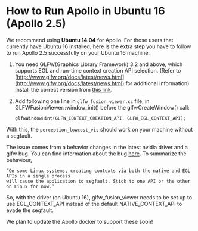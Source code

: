 # How to Run Apollo in Ubuntu 16 (Apollo 2.5)

We recommend using **Ubuntu 14.04** for Apollo. For those users that currently have Ubuntu 16 installed, here is the extra step you have to follow to run Apollo 2.5 successfully on your Ubuntu 16 machine. 


1. You need GLFW(Graphics Library Framework) 3.2 and above, which supports EGL and run-time context creation API selection. (Refer to [http://www.glfw.org/docs/latest/news.html](http://www.glfw.org/docs/latest/news.html) for additional information)
Install the correct version from [this link](https://launchpad.net/ubuntu/+source/glfw3).

2. Add following one line in `glfw_fusion_viewer.cc` file, in GLFWFusionViewer::window_init() before the glfwCreateWindow() call:
    ```
    glfwWindowHint(GLFW_CONTEXT_CREATION_API, GLFW_EGL_CONTEXT_API);
    ```


With this, the `perception_lowcost_vis` should work on your machine without a segfault.
 
The issue comes from a behavior changes in the latest nvidia driver and a glfw bug. You can find information about the bug [here](http://www.glfw.org/docs/latest/window_guide.html#window_hints_ctx). To summarize the behaviour,

```
“On some Linux systems, creating contexts via both the native and EGL APIs in a single process 
will cause the application to segfault. Stick to one API or the other on Linux for now.”
```

So, with the driver (on Ubuntu 16), glfw_fusion_viewer needs to be set up to use EGL_CONTEXT_API instead of the default NATIVE_CONTEXT_API to evade the segfault.

We plan to update the Apollo docker to support these soon!